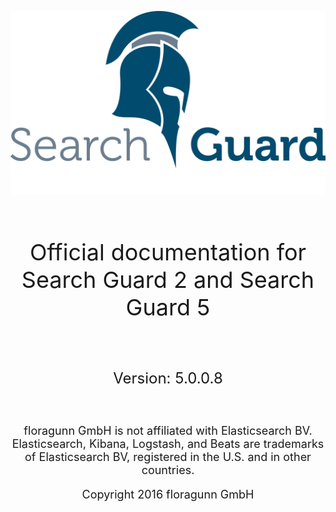 <!---
Copryight 2016 floragunn GmbH
-->


![](images/sg.png)

<br />
<p align="center" style="font-size:36px;">
Official documentation for Search Guard 2 and Search Guard 5
</p>
<br />
<p align="center" style="font-size:24px;">
Version: 5.0.0.8
</p>
<br />
<p align="center" style="font-size:18px;">
floragunn GmbH is not affiliated with Elasticsearch BV. Elasticsearch, Kibana, Logstash, and Beats are trademarks of Elasticsearch BV, registered in the U.S. and in other countries.
</p>
<p align="center" style="font-size:18px;">
Copyright 2016 floragunn GmbH
</p>




